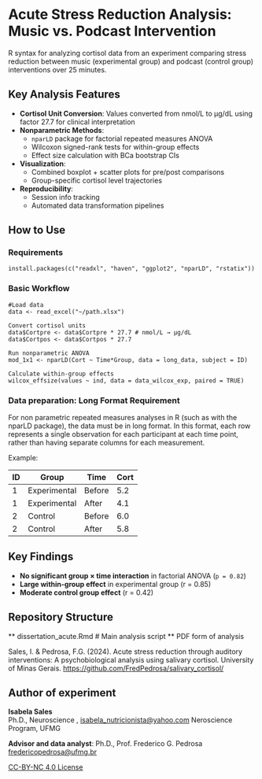# Acute Stress Reduction Analysis: Music vs. Podcast Intervention

R syntax for analyzing cortisol data from an experiment comparing stress reduction between music (experimental group) and podcast (control group) interventions over 25 minutes.

## Key Analysis Features

- **Cortisol Unit Conversion**: Values converted from nmol/L to µg/dL using factor 27.7 for clinical interpretation
- **Nonparametric Methods**:
  - `nparLD` package for factorial repeated measures ANOVA
  - Wilcoxon signed-rank tests for within-group effects
  - Effect size calculation with BCa bootstrap CIs
- **Visualization**:
  - Combined boxplot + scatter plots for pre/post comparisons
  - Group-specific cortisol level trajectories
- **Reproducibility**:
  - Session info tracking
  - Automated data transformation pipelines

## How to Use

### Requirements
```{r}
install.packages(c("readxl", "haven", "ggplot2", "nparLD", "rstatix"))
```

### Basic Workflow
```{r}
#Load data
data <- read_excel("~/path.xlsx")

Convert cortisol units
data$Cortpre <- data$Cortpre * 27.7 # nmol/L → µg/dL
data$Cortpos <- data$Cortpos * 27.7

Run nonparametric ANOVA
mod_1x1 <- nparLD(Cort ~ Time*Group, data = long_data, subject = ID)

Calculate within-group effects
wilcox_effsize(values ~ ind, data = data_wilcox_exp, paired = TRUE)
```

### Data preparation: Long Format Requirement

For non parametric repeated measures analyses in R (such as with the nparLD package), the data must be in long format. In this format, each row represents a single observation for each participant at each time point, rather than having separate columns for each measurement.

Example:

| ID | Group        | Time   | Cort |
|----|--------------|--------|------|
| 1  | Experimental | Before | 5.2  |
| 1  | Experimental | After  | 4.1  |
| 2  | Control      | Before | 6.0  |
| 2  | Control      | After  | 5.8  |

## Key Findings
- **No significant group × time interaction** in factorial ANOVA (`p = 0.82`)
- **Large within-group effect** in experimental group (r = 0.85)
- **Moderate control group effect** (r = 0.42)

## Repository Structure


** dissertation_acute.Rmd # Main analysis script
** PDF form of analysis

Sales, I. & Pedrosa, F.G. (2024). Acute stress reduction through auditory interventions:
A psychobiological analysis using salivary cortisol. University of Minas Gerais. https://github.com/FredPedrosa/salivary_cortisol/

## Author of experiment
**Isabela Sales**  
Ph.D., Neuroscience ,
isabela_nutricionista@yahoo.com
Neroscience Program, UFMG  

**Advisor and data analyst**: 
Ph.D., Prof. Frederico G. Pedrosa  
fredericopedrosa@ufmg.br

[CC-BY-NC 4.0 License](https://creativecommons.org/licenses/by-nc/4.0/)


